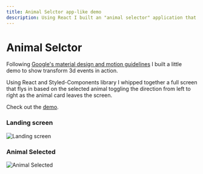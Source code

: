 ```yaml
---
title: Animal Selctor app-like demo
description: Using React I built an "animal selector" application that mimics googles material design recomendations.
---
```


# Animal Selctor

Following <a href="https://material.io/guidelines/motion/material-motion.html" target="_blank">Google's material design and motion guidelines</a> I built a little demo to show transform 3d events in action.

Using React and Styled-Components library I whipped together a full screen that flys in based on the selected animal toggling the direction from left to right as the animal card leaves the screen.

Check out the <a href="https://czaas.github.io/animal-selector/" target="_blank">demo</a>.

### Landing screen

![Landing screen](http://192.168.0.101:1111/images/animal-selector.jpg)

### Animal Selected

![Animal Selected](http://192.168.0.101:1111/images/animal-selector-open.jpg)